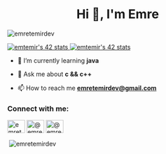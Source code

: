 <h1 align="center">Hi 👋, I'm Emre</h1>

<p align="left"> <img src="https://komarev.com/ghpvc/?username=emretemirdev&label=Profile%20views&color=0e75b6&style=flat" alt="emretemirdev" /> </p>
<a href="https://github.com/JaeSeoKim/badge42"><img src="https://badge42.vercel.app/api/v2/cle0g2xiw00060fjndlc1b0s9/stats?cursusId=9&coalitionId=piscine" alt="emtemir's 42 stats" /> </a>
<a href="https://github.com/JaeSeoKim/badge42"><img src="https://badge42.vercel.app/api/v2/cle0g2xiw00060fjndlc1b0s9/stats?cursusId=21&coalitionId=198" alt="emtemir's 42 stats" /> </a>

- 🌱 I’m currently learning **java**

- 💬 Ask me about **c && c++**

- 📫 How to reach me **emretemirdev@gmail.com**

<h3 align="left">Connect with me:</h3>
<p align="left">
<a href="https://twitter.com/emretemirr" target="blank"><img align="center" src="https://raw.githubusercontent.com/rahuldkjain/github-profile-readme-generator/master/src/images/icons/Social/twitter.svg" alt="emretemirr" height="30" width="40" /></a>
<a href="https://instagram.com/emretemirr" target="blank"><img align="center" src="https://raw.githubusercontent.com/rahuldkjain/github-profile-readme-generator/master/src/images/icons/Social/instagram.svg" alt="@emretemirr" height="30" width="40" /></a>
<a href="https://medium.com/@emretemir" target="blank"><img align="center" src="https://raw.githubusercontent.com/rahuldkjain/github-profile-readme-generator/master/src/images/icons/Social/medium.svg" alt="@emretemir" height="30" width="40" /></a>

<p>&nbsp;<img align="center" src="https://github-readme-stats.vercel.app/api?username=emretemirdev&show_icons=true&locale=en" alt="emretemirdev" /></p>
